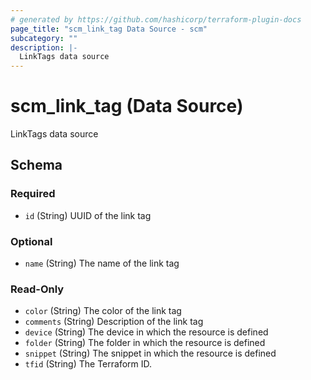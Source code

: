 ```yaml
---
# generated by https://github.com/hashicorp/terraform-plugin-docs
page_title: "scm_link_tag Data Source - scm"
subcategory: ""
description: |-
  LinkTags data source
---
```


# scm_link_tag (Data Source)

LinkTags data source



<!-- schema generated by tfplugindocs -->
## Schema

### Required

- `id` (String) UUID of the link tag

### Optional

- `name` (String) The name of the link tag

### Read-Only

- `color` (String) The color of the link tag
- `comments` (String) Description of the link tag
- `device` (String) The device in which the resource is defined
- `folder` (String) The folder in which the resource is defined
- `snippet` (String) The snippet in which the resource is defined
- `tfid` (String) The Terraform ID.
